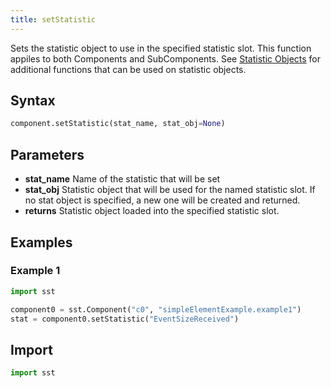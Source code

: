 ```yaml
---
title: setStatistic
---
```


<!---
SAND2022-6843 O
Source: sst-documentation/manuals/python
--->


Sets the statistic object to use in the specified statistic slot. This function appiles to both Components and SubComponents. See [Statistic Objects](../stats/object/statisticObject) for additional functions that can be used on statistic objects.

## Syntax
```python
component.setStatistic(stat_name, stat_obj=None)
```

## Parameters
* **stat_name** Name of the statistic that will be set 
* **stat_obj** Statistic object that will be used for the named statistic slot. If no stat object is specified, a new one will be created and returned. 
* **returns** Statistic object loaded into the specified statistic slot. 


## Examples

### Example 1
```python
import sst

component0 = sst.Component("c0", "simpleElementExample.example1")
stat = component0.setStatistic("EventSizeReceived")
```

## Import
```python
import sst
```
